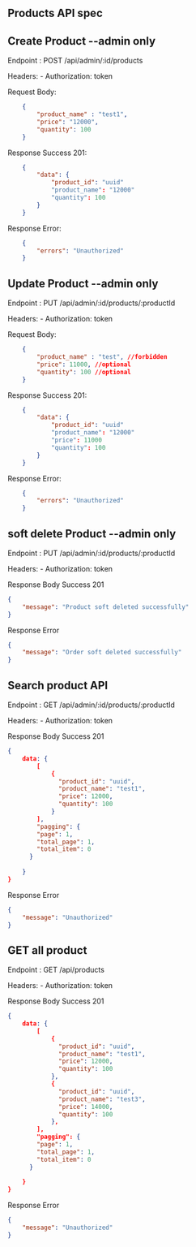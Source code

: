 ## Products API spec

## Create Product --admin only

Endpoint : POST /api/admin/:id/products

Headers: 
	- Authorization: token
	
Request Body: 
```json
	{
		"product_name" : "test1",
		"price": "12000",
		"quantity": 100
	}
```

Response Success 201:

```json
	{
		"data": {
			"product_id": "uuid"
			"product_name": "12000"
			"quantity": 100
		}
	}
```

Response Error:
```json
	{
		"errors": "Unauthorized"
	}
```

## Update Product --admin only

Endpoint : PUT /api/admin/:id/products/:productId

Headers: 
	- Authorization: token
	
Request Body: 
```json
	{
		"product_name" : "test", //forbidden
		"price": 11000, //optional
		"quantity": 100 //optional
	}
```

Response Success 201:

```json
	{
		"data": {
			"product_id": "uuid"
			"product_name": "12000"
			"price": 11000
			"quantity": 100
		}
	}
```

Response Error:
```json
	{
		"errors": "Unauthorized"
	}
```

## soft delete Product --admin only

Endpoint : PUT /api/admin/:id/products/:productId

Headers: 
	- Authorization: token

Response Body Success 201

```json
{
	"message": "Product soft deleted successfully"
}
```

Response Error

```json
{
	"message": "Order soft deleted successfully"
}
```


## Search product API 

Endpoint : GET /api/admin/:id/products/:productId

Headers: 
	- Authorization: token

Response Body Success 201

```json
{
	data: {
		[
			{
			  "product_id": "uuid",
			  "product_name": "test1",
			  "price": 12000,
			  "quantity": 100
			}
		],
		"pagging": {
		"page": 1,
		"total_page": 1,
		"total_item": 0
	  }
	
	}
}
```

Response Error

```json
{
	"message": "Unauthorized"
}
```


## GET all product

Endpoint : GET /api/products

Headers: 
	- Authorization: token

Response Body Success 201

```json
{
	data: {
		[
			{
			  "product_id": "uuid",
			  "product_name": "test1",
			  "price": 12000,
			  "quantity": 100
			},
			{
			  "product_id": "uuid",
			  "product_name": "test3",
			  "price": 14000,
			  "quantity": 100
			},
		],
		"pagging": {
		"page": 1,
		"total_page": 1,
		"total_item": 0
	  }
	
	}
}
```

Response Error

```json
{
	"message": "Unauthorized"
}
```